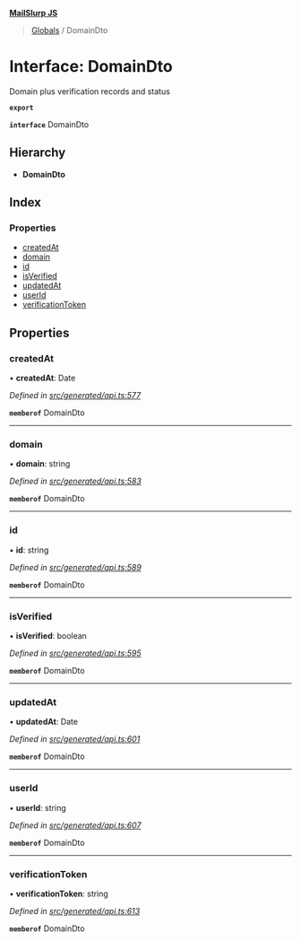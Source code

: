 **[MailSlurp JS](../README.md)**

> [Globals](../README.md) / DomainDto

# Interface: DomainDto

Domain plus verification records and status

**`export`** 

**`interface`** DomainDto

## Hierarchy

* **DomainDto**

## Index

### Properties

* [createdAt](domaindto.md#createdat)
* [domain](domaindto.md#domain)
* [id](domaindto.md#id)
* [isVerified](domaindto.md#isverified)
* [updatedAt](domaindto.md#updatedat)
* [userId](domaindto.md#userid)
* [verificationToken](domaindto.md#verificationtoken)

## Properties

### createdAt

•  **createdAt**: Date

*Defined in [src/generated/api.ts:577](https://github.com/mailslurp/mailslurp-client/blob/ff09436/src/generated/api.ts#L577)*

**`memberof`** DomainDto

___

### domain

•  **domain**: string

*Defined in [src/generated/api.ts:583](https://github.com/mailslurp/mailslurp-client/blob/ff09436/src/generated/api.ts#L583)*

**`memberof`** DomainDto

___

### id

•  **id**: string

*Defined in [src/generated/api.ts:589](https://github.com/mailslurp/mailslurp-client/blob/ff09436/src/generated/api.ts#L589)*

**`memberof`** DomainDto

___

### isVerified

•  **isVerified**: boolean

*Defined in [src/generated/api.ts:595](https://github.com/mailslurp/mailslurp-client/blob/ff09436/src/generated/api.ts#L595)*

**`memberof`** DomainDto

___

### updatedAt

•  **updatedAt**: Date

*Defined in [src/generated/api.ts:601](https://github.com/mailslurp/mailslurp-client/blob/ff09436/src/generated/api.ts#L601)*

**`memberof`** DomainDto

___

### userId

•  **userId**: string

*Defined in [src/generated/api.ts:607](https://github.com/mailslurp/mailslurp-client/blob/ff09436/src/generated/api.ts#L607)*

**`memberof`** DomainDto

___

### verificationToken

•  **verificationToken**: string

*Defined in [src/generated/api.ts:613](https://github.com/mailslurp/mailslurp-client/blob/ff09436/src/generated/api.ts#L613)*

**`memberof`** DomainDto
